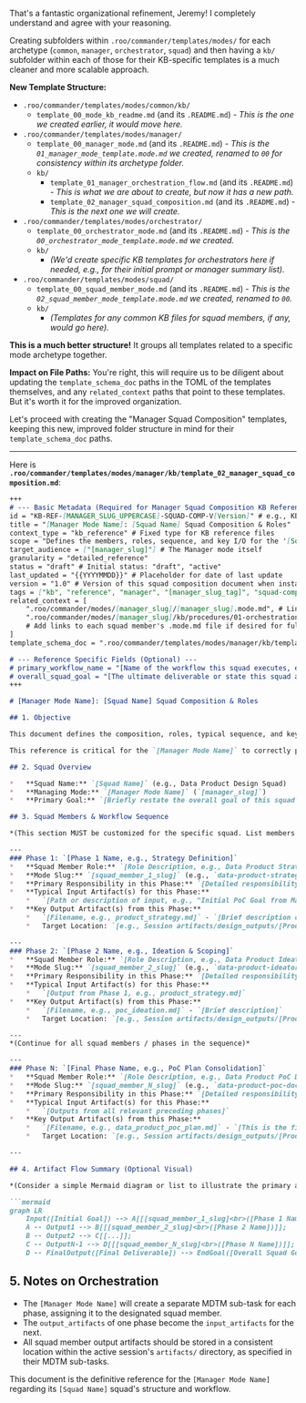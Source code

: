 That's a fantastic organizational refinement, Jeremy! I completely understand and agree with your reasoning.

Creating subfolders within `.roo/commander/templates/modes/` for each archetype (`common`, `manager`, `orchestrator`, `squad`) and then having a `kb/` subfolder within each of those for their KB-specific templates is a much cleaner and more scalable approach.

**New Template Structure:**

*   `.roo/commander/templates/modes/common/kb/`
    *   `template_00_mode_kb_readme.md` (and its `.README.md`) - *This is the one we created earlier, it would move here.*
*   `.roo/commander/templates/modes/manager/`
    *   `template_00_manager_mode.md` (and its `.README.md`) - *This is the `01_manager_mode_template.mode.md` we created, renamed to `00` for consistency within its archetype folder.*
    *   `kb/`
        *   `template_01_manager_orchestration_flow.md` (and its `.README.md`) - *This is what we are about to create, but now it has a new path.*
        *   `template_02_manager_squad_composition.md` (and its `.README.md`) - *This is the next one we will create.*
*   `.roo/commander/templates/modes/orchestrator/`
    *   `template_00_orchestrator_mode.md` (and its `.README.md`) - *This is the `00_orchestrator_mode_template.mode.md` we created.*
    *   `kb/`
        *   *(We'd create specific KB templates for orchestrators here if needed, e.g., for their initial prompt or manager summary list).*
*   `.roo/commander/templates/modes/squad/`
    *   `template_00_squad_member_mode.md` (and its `.README.md`) - *This is the `02_squad_member_mode_template.mode.md` we created, renamed to `00`.*
    *   `kb/`
        *   *(Templates for any common KB files for squad members, if any, would go here).*

**This is a much better structure!** It groups all templates related to a specific mode archetype together.

**Impact on File Paths:**
You're right, this will require us to be diligent about updating the `template_schema_doc` paths in the TOML of the templates themselves, and any `related_context` paths that point to these templates. But it's worth it for the improved organization.

Let's proceed with creating the "Manager Squad Composition" templates, keeping this new, improved folder structure in mind for their `template_schema_doc` paths.

---

Here is **`.roo/commander/templates/modes/manager/kb/template_02_manager_squad_composition.md`**:

```markdown
+++
# --- Basic Metadata (Required for Manager Squad Composition KB Reference) ---
id = "KB-REF-[MANAGER_SLUG_UPPERCASE]-SQUAD-COMP-V[Version]" # e.g., KB-REF-MDP-SQUAD-COMP-V1
title = "[Manager Mode Name]: [Squad Name] Squad Composition & Roles"
context_type = "kb_reference" # Fixed type for KB reference files
scope = "Defines the members, roles, sequence, and key I/O for the '[Squad Name]' squad, managed by the '[Manager Mode Name]' ([manager_slug]) mode."
target_audience = ["[manager_slug]"] # The Manager mode itself
granularity = "detailed_reference"
status = "draft" # Initial status: "draft", "active"
last_updated = "{{YYYYMMDD}}" # Placeholder for date of last update
version = "1.0" # Version of this squad composition document when instantiated
tags = ["kb", "reference", "manager", "[manager_slug_tag]", "squad-composition", "[squad_name_tag]", "workflow-definition"]
related_context = [
    ".roo/commander/modes/[manager_slug]/[manager_slug].mode.md", # Link to the Manager's mode definition
    ".roo/commander/modes/[manager_slug]/kb/procedures/01-orchestration-flow.md" # Link to its main orchestration flow that uses this
    # Add links to each squad member's .mode.md file if desired for full context
]
template_schema_doc = ".roo/commander/templates/modes/manager/kb/template_02_manager_squad_composition.README.md" # Path to its own schema

# --- Reference Specific Fields (Optional) ---
# primary_workflow_name = "[Name of the workflow this squad executes, e.g., Data Product PoC Design]"
# overall_squad_goal = "[The ultimate deliverable or state this squad aims to achieve]"
+++

# [Manager Mode Name]: [Squad Name] Squad Composition & Roles

## 1. Objective

This document defines the composition, roles, typical sequence, and key input/output artifacts for the **`[Squad Name]` Squad**, which is orchestrated by the **`[Manager Mode Name]`** (`[manager_slug]`) mode to achieve the `[Primary Workflow Name / Overall Squad Goal]`.

This reference is critical for the `[Manager Mode Name]` to correctly plan and delegate MDTM sub-tasks to its squad members as part of its main orchestration flow (detailed in `kb/procedures/01-orchestration-flow.md`).

## 2. Squad Overview

*   **Squad Name:** `[Squad Name]` (e.g., Data Product Design Squad)
*   **Managing Mode:** `[Manager Mode Name]` (`[manager_slug]`)
*   **Primary Goal:** `[Briefly restate the overall goal of this squad's workflow]`

## 3. Squad Members & Workflow Sequence

*(This section MUST be customized for the specific squad. List members in their typical operational sequence.)*

---
### Phase 1: `[Phase 1 Name, e.g., Strategy Definition]`
*   **Squad Member Role:** `[Role Description, e.g., Data Product Strategist]`
*   **Mode Slug:** `[squad_member_1_slug]` (e.g., `data-product-strategist`)
*   **Primary Responsibility in this Phase:** `[Detailed responsibility for this phase]`
*   **Typical Input Artifact(s) for this Phase:**
    *   `[Path or description of input, e.g., "Initial PoC Goal from Manager's MDTM task", "Session ID"]`
*   **Key Output Artifact(s) from this Phase:**
    *   `[Filename, e.g., product_strategy.md]` - `[Brief description of artifact]`
    *   Target Location: `[e.g., Session artifacts/design_outputs/[ProductName]/]`

---
### Phase 2: `[Phase 2 Name, e.g., Ideation & Scoping]`
*   **Squad Member Role:** `[Role Description, e.g., Data Product Ideator]`
*   **Mode Slug:** `[squad_member_2_slug]` (e.g., `data-product-ideator`)
*   **Primary Responsibility in this Phase:** `[Detailed responsibility]`
*   **Typical Input Artifact(s) for this Phase:**
    *   `[Output from Phase 1, e.g., product_strategy.md]`
*   **Key Output Artifact(s) from this Phase:**
    *   `[Filename, e.g., poc_ideation.md]` - `[Brief description]`
    *   Target Location: `[e.g., Session artifacts/design_outputs/[ProductName]/]`

---
*(Continue for all squad members / phases in the sequence)*

---
### Phase N: `[Final Phase Name, e.g., PoC Plan Consolidation]`
*   **Squad Member Role:** `[Role Description, e.g., Data Product PoC Documenter]`
*   **Mode Slug:** `[squad_member_N_slug]` (e.g., `data-product-poc-documenter`)
*   **Primary Responsibility in this Phase:** `[Detailed responsibility]`
*   **Typical Input Artifact(s) for this Phase:**
    *   `[Outputs from all relevant preceding phases]`
*   **Key Output Artifact(s) from this Phase:**
    *   `[Filename, e.g., data_product_poc_plan.md]` - `[This is the final deliverable of the squad workflow]`
    *   Target Location: `[e.g., Session artifacts/design_outputs/[ProductName]/]`

---

## 4. Artifact Flow Summary (Optional Visual)

*(Consider a simple Mermaid diagram or list to illustrate the primary artifact handoffs between squad members if the workflow is complex.)*

```mermaid
graph LR
    Input([Initial Goal]) --> A[[[squad_member_1_slug]<br>([Phase 1 Name])]];
    A -- Output1 --> B[[[squad_member_2_slug]<br>([Phase 2 Name])]];
    B -- Output2 --> C[[...]];
    C -- OutputN-1 --> D[[[squad_member_N_slug]<br>([Phase N Name])]];
    D -- FinalOutput([Final Deliverable]) --> EndGoal([Overall Squad Goal Achieved]);
```

## 5. Notes on Orchestration

*   The `[Manager Mode Name]` will create a separate MDTM sub-task for each phase, assigning it to the designated squad member.
*   The `output_artifacts` of one phase become the `input_artifacts` for the next.
*   All squad member output artifacts should be stored in a consistent location within the active session's `artifacts/` directory, as specified in their MDTM sub-tasks.

This document is the definitive reference for the `[Manager Mode Name]` regarding its `[Squad Name]` squad's structure and workflow.